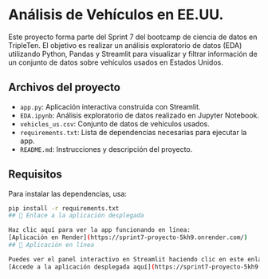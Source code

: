 #  Análisis de Vehículos en EE.UU.

Este proyecto forma parte del Sprint 7 del bootcamp de ciencia de datos en TripleTen. El objetivo es realizar un análisis exploratorio de datos (EDA) utilizando Python, Pandas y Streamlit para visualizar y filtrar información de un conjunto de datos sobre vehículos usados en Estados Unidos.

##  Archivos del proyecto

- `app.py`: Aplicación interactiva construida con Streamlit.  
- `EDA.ipynb`: Análisis exploratorio de datos realizado en Jupyter Notebook.  
- `vehicles_us.csv`: Conjunto de datos de vehículos usados.  
- `requirements.txt`: Lista de dependencias necesarias para ejecutar la app.  
- `README.md`: Instrucciones y descripción del proyecto.

##  Requisitos

Para instalar las dependencias, usa:

```bash
pip install -r requirements.txt
## 🔗 Enlace a la aplicación desplegada

Haz clic aquí para ver la app funcionando en línea:  
[Aplicación en Render](https://sprint7-proyecto-5kh9.onrender.com/)
## 🔗 Aplicación en línea

Puedes ver el panel interactivo en Streamlit haciendo clic en este enlace:  
[Accede a la aplicación desplegada aquí](https://sprint7-proyecto-5kh9.onrender.com)
